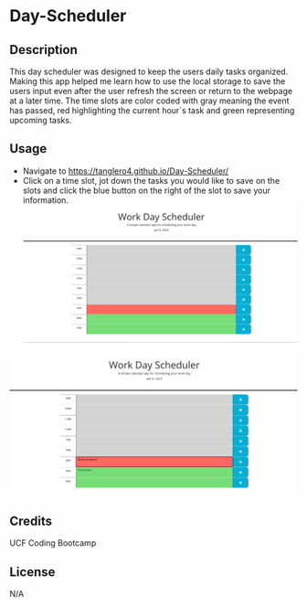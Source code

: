 # Day-Scheduler

## Description

This day scheduler was designed to keep the users daily tasks organized. Making this app helped me learn how to use the local storage to save the users input even after the user refresh the screen or return to the webpage at a later time. The time slots are color coded with gray meaning the event has passed, red highlighting the current hour`s task and green representing upcoming tasks.

## Usage

- Navigate to https://tanglero4.github.io/Day-Scheduler/
- Click on a time slot, jot down the tasks you would like to save on the slots and click the blue button on the right of the slot to save your information.
  ![This is the daily scheduler without any input in the time slots](./assets/image/blank-scheduler.png)

![This is the daily scheduler with input in the red slot and green slot](./assets/image/saved-scheduler.png)

## Credits

UCF Coding Bootcamp

## License

N/A
